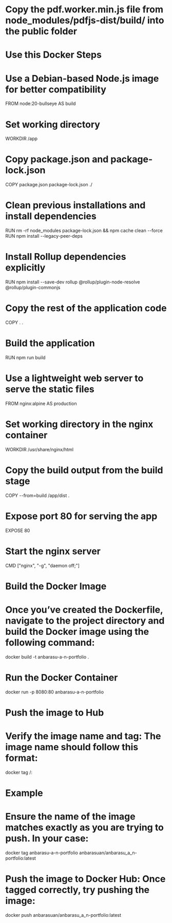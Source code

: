 # Copy the pdf.worker.min.js file from node_modules/pdfjs-dist/build/ into the public folder




# Use this Docker Steps
# Use a Debian-based Node.js image for better compatibility
FROM node:20-bullseye AS build

# Set working directory
WORKDIR /app

# Copy package.json and package-lock.json
COPY package.json package-lock.json ./

# Clean previous installations and install dependencies
RUN rm -rf node_modules package-lock.json && npm cache clean --force
RUN npm install --legacy-peer-deps

# Install Rollup dependencies explicitly
RUN npm install --save-dev rollup @rollup/plugin-node-resolve @rollup/plugin-commonjs

# Copy the rest of the application code
COPY . .

# Build the application
RUN npm run build

# Use a lightweight web server to serve the static files
FROM nginx:alpine AS production

# Set working directory in the nginx container
WORKDIR /usr/share/nginx/html

# Copy the build output from the build stage
COPY --from=build /app/dist .

# Expose port 80 for serving the app
EXPOSE 80

# Start the nginx server
CMD ["nginx", "-g", "daemon off;"]






# Build the Docker Image
# Once you’ve created the Dockerfile, navigate to the project directory and build the Docker image using the following command:
docker build -t anbarasu-a-n-portfolio .

# Run the Docker Container
docker run -p 8080:80 anbarasu-a-n-portfolio





# Push the image to Hub
# Verify the image name and tag: The image name should follow this format:
docker tag <local-image-name> <username>/<repository-name>:<tag>

# Example
# Ensure the name of the image matches exactly as you are trying to push. In your case:
docker tag anbarasu-a-n-portfolio anbarasuan/anbarasu_a_n-portfolio:latest

# Push the image to Docker Hub: Once tagged correctly, try pushing the image:
docker push anbarasuan/anbarasu_a_n-portfolio:latest